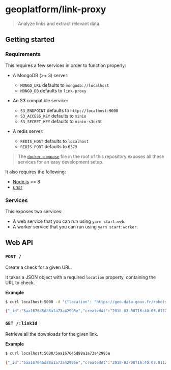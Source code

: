 # geoplatform/link-proxy

> Analyze links and extract relevant data.

## Getting started

### Requirements

This requires a few services in order to function properly:

- A MongoDB (>= 3) server:
  - `MONGO_URL` defaults to `mongodb://localhost`
  - `MONGO_DB` defaults to `link-proxy`

- An S3 compatible service:
  - `S3_ENDPOINT` defaults to `http://localhost:9000`
  - `S3_ACCESS_KEY` defaults to `minio`
  - `S3_SECRET_KEY` defaults to `minio-s3cr3t`

- A redis server:
  - `REDIS_HOST` defaults to `localhost`
  - `REDIS_PORT` defaults to `6379`

> The [`docker-compose`](https://github.com/inspireteam/geoplatform/blob/master/docker-compose.yml) file in the root of this repository exposes all these services for an easy development setup.

It also requires the following:

- [Node.js](https://nodejs.org) >= 8
- [unar](https://theunarchiver.com/command-line)


### Services

This exposes two services:

- A web service that you can run using `yarn start:web`.
- A worker service that you can run using `yarn start:worker`.


## Web API

### `POST /`

Create a check for a given URL.

It takes a JSON object with a required `location` property, containing the URL to check.

**Example**

```bash
$ curl localhost:5000 -d '{"location": "https://geo.data.gouv.fr/robots.txt"}'

{"_id":"5aa167645d88a1a73a42995e","createdAt":"2018-03-08T16:40:03.011Z","locations":["https://geo.data.gouv.fr/robots.txt"],"updatedAt":"2018-03-08T16:40:03.011Z"}
```

### `GET /:linkId`

Retrieve all the downloads for the given link.

**Example**

```bash
$ curl localhost:5000/5aa167645d88a1a73a42995e

{"_id":"5aa167645d88a1a73a42995e","createdAt":"2018-03-08T16:40:03.011Z","updatedAt":"2018-03-08T16:40:03.081Z","locations":["https://geo.data.gouv.fr/robots.txt"],"downloads":[{"createdAt":"2018-03-08T16:40:03.094Z","type":"document","archive":false,"files":["robots.txt"],"url":"http://localhost:9000/link-proxy-files/geo.data.gouv.fr/2018-03-08/5aa16763670cb515e9bf2d12-robots.txt"}]}
```
